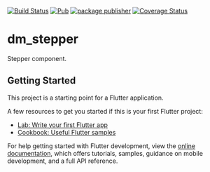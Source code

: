 [![Build Status](https://github.com/dart-lang/markdown/workflows/Dart%20CI/badge.svg)](https://github.com/dart-lang/markdown/actions?query=workflow%3A"Dart+CI"+branch%3Amaster)
[![Pub](https://img.shields.io/pub/v/markdown.svg)](https://pub.dev/packages/markdown)
[![package publisher](https://img.shields.io/pub/publisher/markdown.svg)](https://pub.dev/packages/markdown/publisher)
[![Coverage Status](https://coveralls.io/repos/github/dart-lang/markdown/badge.svg?branch=master)](https://coveralls.io/github/dart-lang/dm_stepper?branch=main)

# dm_stepper

Stepper component.

## Getting Started

This project is a starting point for a Flutter application.

A few resources to get you started if this is your first Flutter project:

- [Lab: Write your first Flutter app](https://docs.flutter.dev/get-started/codelab)
- [Cookbook: Useful Flutter samples](https://docs.flutter.dev/cookbook)

For help getting started with Flutter development, view the
[online documentation](https://docs.flutter.dev/), which offers tutorials,
samples, guidance on mobile development, and a full API reference.
